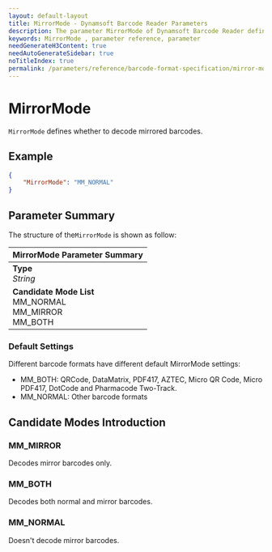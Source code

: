 ```yaml
---
layout: default-layout
title: MirrorMode - Dynamsoft Barcode Reader Parameters
description: The parameter MirrorMode of Dynamsoft Barcode Reader defines whether to decode mirrored barcodes.
keywords: MirrorMode , parameter reference, parameter
needGenerateH3Content: true
needAutoGenerateSidebar: true
noTitleIndex: true
permalink: /parameters/reference/barcode-format-specification/mirror-mode.html
---
```


# MirrorMode

`MirrorMode` defines whether to decode mirrored barcodes.

## Example

```json
{
    "MirrorMode": "MM_NORMAL"
}
```

## Parameter Summary

The structure of the`MirrorMode` is shown as follow:

| MirrorMode Parameter Summary |
| :--------------------------------- |
| **Type**<br>*String* |
| **Candidate Mode List**<br>MM_NORMAL<br>MM_MIRROR<br>MM_BOTH |

### Default Settings

Different barcode formats have different default MirrorMode settings:

- MM_BOTH: QRCode, DataMatrix, PDF417, AZTEC, Micro QR Code, Micro PDF417, DotCode and Pharmacode Two-Track.
- MM_NORMAL: Other barcode formats

## Candidate Modes Introduction

### MM_MIRROR

Decodes mirror barcodes only.

### MM_BOTH

Decodes both normal and mirror barcodes.

### MM_NORMAL

Doesn't decode mirror barcodes.

